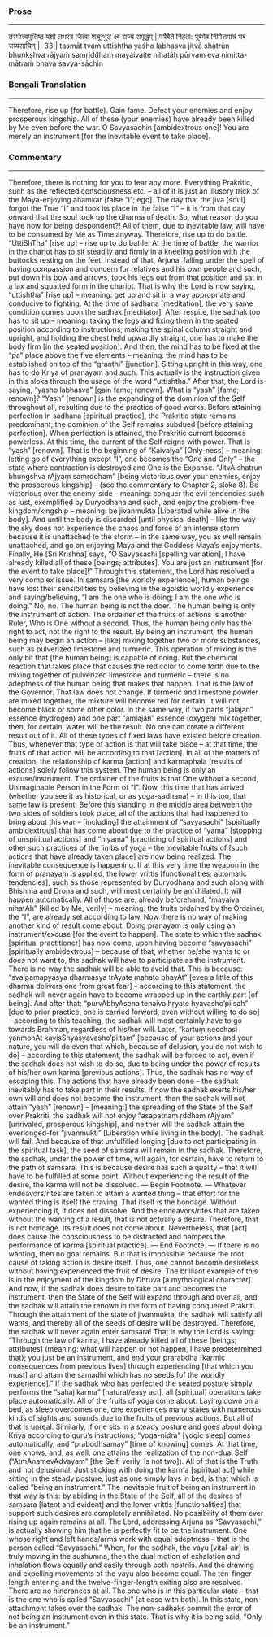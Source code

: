 ### Prose 
 --- 
तस्मात्त्वमुत्तिष्ठ यशो लभस्व
जित्वा शत्रून्भुङ् क्ष्व राज्यं समृद्धम् |
मयैवैते निहता: पूर्वमेव
निमित्तमात्रं भव सव्यसाचिन् || 33||
tasmāt tvam uttiṣhṭha yaśho labhasva
jitvā śhatrūn bhuṅkṣhva rājyaṁ samṛiddham
mayaivaite nihatāḥ pūrvam eva
nimitta-mātraṁ bhava savya-sāchin

### Bengali Translation 
 --- 
Therefore, rise up (for battle). Gain fame. Defeat your enemies and enjoy prosperous kingship. All of these (your enemies) have already been killed by Me even before the war. O Savyasachin [ambidextrous one]! You are merely an instrument [for the inevitable event to take place].

### Commentary 
 --- 
Therefore, there is nothing for you to fear any more. Everything Prakritic, such as the reflected consciousness etc. – all of it is just an illusory trick of the Maya-enjoying ahamkar [false “I”; ego]. The day that the jiva [soul] forgot the True “I” and took its place in the false “I” – it is from that day onward that the soul took up the dharma of death. So, what reason do you have now for being despondent?! All of them, due to inevitable law, will have to be consumed by Me as Time anyway. Therefore, rise up to do battle. “UttiShTha” [rise up] – rise up to do battle. At the time of battle, the warrior in the chariot has to sit steadily and firmly in a kneeling position with the buttocks resting on the feet. Instead of that, Arjuna, falling under the spell of having compassion and concern for relatives and his own people and such, put down his bow and arrows, took his legs out from that position and sat in a lax and squatted form in the chariot. That is why the Lord is now saying, “uttishtha” [rise up] – meaning: get up and sit in a way appropriate and conducive to fighting. At the time of sadhana [meditation], the very same condition comes upon the sadhak [meditator]. After respite, the sadhak too has to sit up – meaning: taking the legs and fixing them in the seated position according to instructions, making the spinal column straight and upright, and holding the chest held upwardly straight, one has to make the body firm [in the seated position]. And then, the mind has to be fixed at the “pa” place above the five elements – meaning: the mind has to be established on top of the “granthi” [junction]. Sitting upright in this way, one has to do Kriya of pranayam and such. This actually is the instruction given in this sloka through the usage of the word “uttishtha.” After that, the Lord is saying, “yasho labhasva” [gain fame; renown]. What is “yash” [fame; renown]? “Yash” [renown] is the expanding of the dominion of the Self throughout all, resulting due to the practice of good works. Before attaining perfection in sadhana [spiritual practice], the Prakritic state remains predominant; the dominion of the Self remains subdued [before attaining perfection]. When perfection is attained, the Prakritic current becomes powerless. At this time, the current of the Self reigns with power. That is “yash” [renown]. That is the beginning of “Kaivalya” [Only-ness] – meaning: letting go of everything except “I”, one becomes the “One and Only” – the state where contraction is destroyed and One is the Expanse. “JitvA shatrun bhungshva rAjyaṃ samṛddham” [being victorious over your enemies, enjoy the prosperous kingship] – (see the commentary to Chapter 2, sloka 8). Be victorious over the enemy-side – meaning: conquer the evil tendencies such as lust, exemplified by Duryodhana and such, and enjoy the problem-free kingdom/kingship – meaning: be jivanmukta [Liberated while alive in the body]. And until the body is discarded [until physical death] – like the way the sky does not experience the chaos and force of an intense storm because it is unattached to the storm – in the same way, you as well remain unattached, and go on enjoying Maya and the Goddess Maya’s enjoyments. Finally, He [Sri Krishna] says, “O Savyasachi [spelling variation], I have already killed all of these [beings; attributes]. You are just an instrument [for the event to take place]!” Through this statement, the Lord has resolved a very complex issue. In samsara [the worldly experience], human beings have lost their sensibilities by believing in the egoistic worldly experience and saying/believing, “I am the one who is doing; I am the one who is doing.” No, no. The human being is not the doer. The human being is only the instrument of action. The ordainer of the fruits of actions is another Ruler, Who is One without a second. Thus, the human being only has the right to act, not the right to the result. By being an instrument, the human being may begin an action – [like] mixing together two or more substances, such as pulverized limestone and turmeric. This operation of mixing is the only bit that [the human being] is capable of doing. But the chemical reaction that takes place that causes the red color to come forth due to the mixing together of pulverized limestone and turmeric – there is no adeptness of the human being that makes that happen. That is the law of the Governor. That law does not change. If turmeric and limestone powder are mixed together, the mixture will become red for certain. It will not become black or some other color. In the same way, if two parts “jalajan” essence (hydrogen) and one part “amlajan” essence (oxygen) mix together, then, for certain, water will be the result. No one can create a different result out of it. All of these types of fixed laws have existed before creation. Thus, whenever that type of action is that will take place – at that time, the fruits of that action will be according to that [action]. In all of the matters of creation, the relationship of karma [action] and karmaphala [results of actions] solely follow this system. The human being is only an excuse/instrument. The ordainer of the fruits is that One without a second, Unimaginable Person in the Form of “I”. Now, this time that has arrived (whether you see it as historical, or as yoga-sadhana) – in this too, that same law is present. Before this standing in the middle area between the two sides of soldiers took place, all of the actions that had happened to bring about this war – [including] the attainment of “savyasachi” [spiritually ambidextrous] that has come about due to the practice of “yama” [stopping of unspiritual actions] and “niyama” [practicing of spiritual actions] and other such practices of the limbs of yoga – the inevitable fruits of [such actions that have already taken place] are now being realized. The inevitable consequence is happening. If at this very time the weapon in the form of pranayam is applied, the lower vrittis [functionalities; automatic tendencies], such as those represented by Duryodhana and such along with Bhishma and Drona and such, will most certainly be annihilated. It will happen automatically. All of those are, already beforehand, “mayaiva nihatAh” [killed by Me, verily] – meaning: the fruits ordained by the Ordainer, the “I”, are already set according to law. Now there is no way of making another kind of result come about. Doing pranayam is only using an instrument/excuse [for the event to happen]. The state to which the sadhak [spiritual practitioner] has now come, upon having become “savyasachi” [spiritually ambidextrous] – because of that, whether he/she wants to or does not want to, the sadhak will have to participate as the instrument. There is no way the sadhak will be able to avoid that. This is because: “svalpamapyasya dharmasya trAyate mahato bhayAt” [even a little of this dharma delivers one from great fear] – according to this statement, the sadhak will never again have to become wrapped up in the earthly part [of being]. And after that: “purvAbhyAsena tenaiva hṛyate hyavasho’pi sah” [due to prior practice, one is carried forward, even without willing to do so] – according to this teaching, the sadhak will most certainly have to go towards Brahman, regardless of his/her will. Later, “kartuṃ necchasi yanmohAt kayisShyasyavasho’pi tam” [because of your actions and your nature, you will do even that which, because of delusion, you do not wish to do] – according to this statement, the sadhak will be forced to act, even if the sadhak does not wish to do so, due to being under the power of results of his/her own karma [previous actions]. Thus, the sadhak has no way of escaping this. The actions that have already been done – the sadhak inevitably has to take part in their results. If now the sadhak exerts his/her own will and does not become the instrument, then the sadhak will not attain “yash” [renown] – [meaning:] the spreading of the State of the Self over Prakriti; the sadhak will not enjoy “asapatnaṃ ṛddham rAjyam” [unrivaled, prosperous kingship], and neither will the sadhak attain the everlonged-for “jivanmukti” [Liberation while living in the body]. The sadhak will fail. And because of that unfulfilled longing [due to not participating in the spiritual task], the seed of samsara will remain in the sadhak. Therefore, the sadhak, under the power of time, will again, for certain, have to return to the path of samsara. This is because desire has such a quality – that it will have to be fulfilled at some point. Without experiencing the result of the desire, the karma will not be dissolved. — Begin Footnote. — Whatever endeavors/rites are taken to attain a wanted thing – that effort for the wanted thing is itself the craving. That itself is the bondage. Without experiencing it, it does not dissolve. And the endeavors/rites that are taken without the wanting of a result, that is not actually a desire. Therefore, that is not bondage. Its result does not come about. Nevertheless, that [act] does cause the consciousness to be distracted and hampers the performance of karma [spiritual practice]. — End Footnote. — If there is no wanting, then no goal remains. But that is impossible because the root cause of taking action is desire itself. Thus, one cannot become desireless without having experienced the fruit of desire. The brilliant example of this is in the enjoyment of the kingdom by Dhruva [a mythological character]. And now, if the sadhak does desire to take part and becomes the instrument, then the State of the Self will expand through and over all, and the sadhak will attain the renown in the form of having conquered Prakriti. Through the attainment of the state of jivanmukta, the sadhak will satisfy all wants, and thereby all of the seeds of desire will be destroyed. Therefore, the sadhak will never again enter samsara! That is why the Lord is saying: “Through the law of karma, I have already killed all of these [beings; attributes] (meaning: what will happen or not happen, I have predetermined that); you just be an instrument, and end your prarabdha [karmic consequences from previous lives] through experiencing [that which you must] and attain the samadhi which has no seeds [of the worldly experience].” If the sadhak who has perfected the seated posture simply performs the “sahaj karma” [natural/easy act], all [spiritual] operations take place automatically. All of the fruits of yoga come about. Laying down on a bed, as sleep overcomes one, one experiences many states with numerous kinds of sights and sounds due to the fruits of previous actions. But all of that is unreal. Similarly, if one sits in a steady posture and goes about doing Kriya according to guru’s instructions, “yoga-nidra” [yogic sleep] comes automatically, and “prabodhsamay” [time of knowing] comes. At that time, one knows, and, as well, one attains the realization of the non-dual Self (“AtmAnamevAdvayam” [the Self, verily, is not two]). All of that is the Truth and not delusional. Just sticking with doing the karma [spiritual act] while sitting in the steady posture, just as one simply lays in bed, is that which is called “being an instrument.” The inevitable fruit of being an instrument in that way is this: by abiding in the State of the Self, all of the desires of samsara [latent and evident] and the lower vrittis [functionalities] that support such desires are completely annihilated. No possibility of them ever rising up again remains at all. The Lord, addressing Arjuna as “Savyasachi,” is actually showing him that he is perfectly fit to be the instrument. One whose right and left hands/arms work with equal adeptness – that is the person called “Savyasachi.” When, for the sadhak, the vayu [vital-air] is truly moving in the sushumna, then the dual motion of exhalation and inhalation flows equally and easily through both nostrils. And the drawing and expelling movements of the vayu also become equal. The ten-finger-length entering and the twelve-finger-length exiting also are resolved. There are no hindrances at all. The one who is in this particular state – that is the one who is called “Savyasachi” [at ease with both]. In this state, non-attachment takes over the sadhak. The non-sadhaks commit the error of not being an instrument even in this state. That is why it is being said, “Only be an instrument.” 